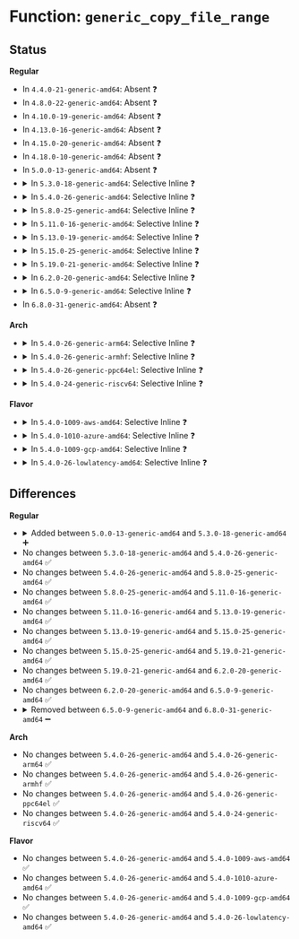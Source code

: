 # Function: <code>generic_copy_file_range</code>

## Status
<b>Regular</b>
<ul>
<li>
In <code>4.4.0-21-generic-amd64</code>: Absent ❓
</li>
<li>
In <code>4.8.0-22-generic-amd64</code>: Absent ❓
</li>
<li>
In <code>4.10.0-19-generic-amd64</code>: Absent ❓
</li>
<li>
In <code>4.13.0-16-generic-amd64</code>: Absent ❓
</li>
<li>
In <code>4.15.0-20-generic-amd64</code>: Absent ❓
</li>
<li>
In <code>4.18.0-10-generic-amd64</code>: Absent ❓
</li>
<li>
In <code>5.0.0-13-generic-amd64</code>: Absent ❓
</li>
<li>
<details>
<summary>In <code>5.3.0-18-generic-amd64</code>: Selective Inline ❓</summary>

```c
ssize_t generic_copy_file_range(struct file * file_in, loff_t pos_in, struct file * file_out, loff_t pos_out, size_t len, unsigned int flags)
```

```json
{
  "name": "generic_copy_file_range",
  "collision_type": "Unique Global",
  "inline_type": "Selective",
  "funcs": [
    {
      "addr": 18446744071581777530,
      "name": "generic_copy_file_range",
      "external": true,
      "loc": "fs/read_write.c:1615",
      "file": "fs/read_write.c",
      "inline": "not declared, inlined",
      "caller_inline": [
        "fs/read_write.c:vfs_copy_file_range"
      ],
      "caller_func": [
        "fs/fuse/file.c:fuse_copy_file_range"
      ]
    }
  ],
  "symbols": [
    {
      "addr": 18446744071581763552,
      "name": "generic_copy_file_range",
      "section": ".text",
      "bind": "STB_GLOBAL",
      "size": 55
    }
  ]
}
```
</details>
</li>
<li>
<details>
<summary>In <code>5.4.0-26-generic-amd64</code>: Selective Inline ❓</summary>

```c
ssize_t generic_copy_file_range(struct file * file_in, loff_t pos_in, struct file * file_out, loff_t pos_out, size_t len, unsigned int flags)
```

```json
{
  "name": "generic_copy_file_range",
  "collision_type": "Unique Global",
  "inline_type": "Selective",
  "funcs": [
    {
      "addr": 18446744071581849754,
      "name": "generic_copy_file_range",
      "external": true,
      "loc": "fs/read_write.c:1615",
      "file": "fs/read_write.c",
      "inline": "not declared, inlined",
      "caller_inline": [
        "fs/read_write.c:vfs_copy_file_range"
      ],
      "caller_func": [
        "fs/fuse/file.c:fuse_copy_file_range"
      ]
    }
  ],
  "symbols": [
    {
      "addr": 18446744071581835760,
      "name": "generic_copy_file_range",
      "section": ".text",
      "bind": "STB_GLOBAL",
      "size": 55
    }
  ]
}
```
</details>
</li>
<li>
<details>
<summary>In <code>5.8.0-25-generic-amd64</code>: Selective Inline ❓</summary>

```c
ssize_t generic_copy_file_range(struct file * file_in, loff_t pos_in, struct file * file_out, loff_t pos_out, size_t len, unsigned int flags)
```

```json
{
  "name": "generic_copy_file_range",
  "collision_type": "Unique Global",
  "inline_type": "Selective",
  "funcs": [
    {
      "addr": 18446744071582075002,
      "name": "generic_copy_file_range",
      "external": true,
      "loc": "fs/read_write.c:1699",
      "file": "fs/read_write.c",
      "inline": "not declared, inlined",
      "caller_inline": [
        "fs/read_write.c:vfs_copy_file_range"
      ],
      "caller_func": [
        "fs/fuse/file.c:fuse_copy_file_range"
      ]
    }
  ],
  "symbols": [
    {
      "addr": 18446744071582058976,
      "name": "generic_copy_file_range",
      "section": ".text",
      "bind": "STB_GLOBAL",
      "size": 55
    }
  ]
}
```
</details>
</li>
<li>
<details>
<summary>In <code>5.11.0-16-generic-amd64</code>: Selective Inline ❓</summary>

```c
ssize_t generic_copy_file_range(struct file * file_in, loff_t pos_in, struct file * file_out, loff_t pos_out, size_t len, unsigned int flags)
```

```json
{
  "name": "generic_copy_file_range",
  "collision_type": "Unique Global",
  "inline_type": "Selective",
  "funcs": [
    {
      "addr": 18446744071582124418,
      "name": "generic_copy_file_range",
      "external": true,
      "loc": "fs/read_write.c:1384",
      "file": "fs/read_write.c",
      "inline": "not declared, inlined",
      "caller_inline": [
        "fs/read_write.c:vfs_copy_file_range"
      ],
      "caller_func": [
        "fs/fuse/file.c:fuse_copy_file_range"
      ]
    }
  ],
  "symbols": [
    {
      "addr": 18446744071582108224,
      "name": "generic_copy_file_range",
      "section": ".text",
      "bind": "STB_GLOBAL",
      "size": 55
    }
  ]
}
```
</details>
</li>
<li>
<details>
<summary>In <code>5.13.0-19-generic-amd64</code>: Selective Inline ❓</summary>

```c
ssize_t generic_copy_file_range(struct file * file_in, loff_t pos_in, struct file * file_out, loff_t pos_out, size_t len, unsigned int flags)
```

```json
{
  "name": "generic_copy_file_range",
  "collision_type": "Unique Global",
  "inline_type": "Selective",
  "funcs": [
    {
      "addr": 18446744071582149139,
      "name": "generic_copy_file_range",
      "external": true,
      "loc": "fs/read_write.c:1389",
      "file": "fs/read_write.c",
      "inline": "not declared, inlined",
      "caller_inline": [
        "fs/read_write.c:vfs_copy_file_range"
      ],
      "caller_func": [
        "fs/fuse/file.c:fuse_copy_file_range"
      ]
    }
  ],
  "symbols": [
    {
      "addr": 18446744071582133168,
      "name": "generic_copy_file_range",
      "section": ".text",
      "bind": "STB_GLOBAL",
      "size": 51
    }
  ]
}
```
</details>
</li>
<li>
<details>
<summary>In <code>5.15.0-25-generic-amd64</code>: Selective Inline ❓</summary>

```c
ssize_t generic_copy_file_range(struct file * file_in, loff_t pos_in, struct file * file_out, loff_t pos_out, size_t len, unsigned int flags)
```

```json
{
  "name": "generic_copy_file_range",
  "collision_type": "Unique Global",
  "inline_type": "Selective",
  "funcs": [
    {
      "addr": 18446744071582465971,
      "name": "generic_copy_file_range",
      "external": true,
      "loc": "fs/read_write.c:1380",
      "file": "fs/read_write.c",
      "inline": "not declared, inlined",
      "caller_inline": [
        "fs/read_write.c:vfs_copy_file_range"
      ],
      "caller_func": [
        "fs/fuse/file.c:fuse_copy_file_range"
      ]
    }
  ],
  "symbols": [
    {
      "addr": 18446744071582449824,
      "name": "generic_copy_file_range",
      "section": ".text",
      "bind": "STB_GLOBAL",
      "size": 51
    }
  ]
}
```
</details>
</li>
<li>
<details>
<summary>In <code>5.19.0-21-generic-amd64</code>: Selective Inline ❓</summary>

```c
ssize_t generic_copy_file_range(struct file * file_in, loff_t pos_in, struct file * file_out, loff_t pos_out, size_t len, unsigned int flags)
```

```json
{
  "name": "generic_copy_file_range",
  "collision_type": "Unique Global",
  "inline_type": "Selective",
  "funcs": [
    {
      "addr": 18446744071582986350,
      "name": "generic_copy_file_range",
      "external": true,
      "loc": "fs/read_write.c:1394",
      "file": "fs/read_write.c",
      "inline": "not declared, inlined",
      "caller_inline": [
        "fs/read_write.c:vfs_copy_file_range"
      ],
      "caller_func": [
        "fs/fuse/file.c:fuse_copy_file_range"
      ]
    }
  ],
  "symbols": [
    {
      "addr": 18446744071582968672,
      "name": "generic_copy_file_range",
      "section": ".text",
      "bind": "STB_GLOBAL",
      "size": 69
    }
  ]
}
```
</details>
</li>
<li>
<details>
<summary>In <code>6.2.0-20-generic-amd64</code>: Selective Inline ❓</summary>

```c
ssize_t generic_copy_file_range(struct file * file_in, loff_t pos_in, struct file * file_out, loff_t pos_out, size_t len, unsigned int flags)
```

```json
{
  "name": "generic_copy_file_range",
  "collision_type": "Unique Global",
  "inline_type": "Selective",
  "funcs": [
    {
      "addr": 18446744071583546449,
      "name": "generic_copy_file_range",
      "external": true,
      "loc": "fs/read_write.c:1387",
      "file": "fs/read_write.c",
      "inline": "not declared, inlined",
      "caller_inline": [
        "fs/read_write.c:vfs_copy_file_range"
      ],
      "caller_func": [
        "fs/fuse/file.c:fuse_copy_file_range"
      ]
    }
  ],
  "symbols": [
    {
      "addr": 18446744071583528016,
      "name": "generic_copy_file_range",
      "section": ".text",
      "bind": "STB_GLOBAL",
      "size": 69
    }
  ]
}
```
</details>
</li>
<li>
<details>
<summary>In <code>6.5.0-9-generic-amd64</code>: Selective Inline ❓</summary>

```c
ssize_t generic_copy_file_range(struct file * file_in, loff_t pos_in, struct file * file_out, loff_t pos_out, size_t len, unsigned int flags)
```

```json
{
  "name": "generic_copy_file_range",
  "collision_type": "Unique Global",
  "inline_type": "Selective",
  "funcs": [
    {
      "addr": 18446744071583762420,
      "name": "generic_copy_file_range",
      "external": true,
      "loc": "fs/read_write.c:1386",
      "file": "fs/read_write.c",
      "inline": "not declared, inlined",
      "caller_inline": [
        "fs/read_write.c:vfs_copy_file_range"
      ],
      "caller_func": [
        "fs/fuse/file.c:fuse_copy_file_range"
      ]
    }
  ],
  "symbols": [
    {
      "addr": 18446744071583743440,
      "name": "generic_copy_file_range",
      "section": ".text",
      "bind": "STB_GLOBAL",
      "size": 69
    }
  ]
}
```
</details>
</li>
<li>
In <code>6.8.0-31-generic-amd64</code>: Absent ❓
</li>
</ul>
<b>Arch</b>
<ul>
<li>
<details>
<summary>In <code>5.4.0-26-generic-arm64</code>: Selective Inline ❓</summary>

```c
ssize_t generic_copy_file_range(struct file * file_in, loff_t pos_in, struct file * file_out, loff_t pos_out, size_t len, unsigned int flags)
```

```json
{
  "name": "generic_copy_file_range",
  "collision_type": "Unique Global",
  "inline_type": "Selective",
  "funcs": [
    {
      "addr": 18446603336493316000,
      "name": "generic_copy_file_range",
      "external": true,
      "loc": "fs/read_write.c:1615",
      "file": "fs/read_write.c",
      "inline": "not declared, inlined",
      "caller_inline": [
        "fs/read_write.c:vfs_copy_file_range"
      ],
      "caller_func": [
        "fs/fuse/file.c:fuse_copy_file_range"
      ]
    }
  ],
  "symbols": [
    {
      "addr": 18446603336493299368,
      "name": "generic_copy_file_range",
      "section": ".text",
      "bind": "STB_GLOBAL",
      "size": 92
    }
  ]
}
```
</details>
</li>
<li>
<details>
<summary>In <code>5.4.0-26-generic-armhf</code>: Selective Inline ❓</summary>

```c
ssize_t generic_copy_file_range(struct file * file_in, loff_t pos_in, struct file * file_out, loff_t pos_out, size_t len, unsigned int flags)
```

```json
{
  "name": "generic_copy_file_range",
  "collision_type": "Unique Global",
  "inline_type": "Selective",
  "funcs": [
    {
      "addr": 3226913844,
      "name": "generic_copy_file_range",
      "external": true,
      "loc": "fs/read_write.c:1615",
      "file": "fs/read_write.c",
      "inline": "not declared, inlined",
      "caller_inline": [
        "fs/read_write.c:vfs_copy_file_range"
      ],
      "caller_func": [
        "fs/fuse/file.c:fuse_copy_file_range"
      ]
    }
  ],
  "symbols": [
    {
      "addr": 3226902336,
      "name": "generic_copy_file_range",
      "section": ".text",
      "bind": "STB_GLOBAL",
      "size": 80
    }
  ]
}
```
</details>
</li>
<li>
<details>
<summary>In <code>5.4.0-26-generic-ppc64el</code>: Selective Inline ❓</summary>

```c
ssize_t generic_copy_file_range(struct file * file_in, loff_t pos_in, struct file * file_out, loff_t pos_out, size_t len, unsigned int flags)
```

```json
{
  "name": "generic_copy_file_range",
  "collision_type": "Unique Global",
  "inline_type": "Selective",
  "funcs": [
    {
      "addr": 13835058055286856504,
      "name": "generic_copy_file_range",
      "external": true,
      "loc": "fs/read_write.c:1615",
      "file": "fs/read_write.c",
      "inline": "not declared, inlined",
      "caller_inline": [
        "fs/read_write.c:vfs_copy_file_range"
      ],
      "caller_func": [
        "fs/fuse/file.c:fuse_copy_file_range"
      ]
    }
  ],
  "symbols": [
    {
      "addr": 13835058055286838608,
      "name": "generic_copy_file_range",
      "section": ".text",
      "bind": "STB_GLOBAL",
      "size": 88
    }
  ]
}
```
</details>
</li>
<li>
<details>
<summary>In <code>5.4.0-24-generic-riscv64</code>: Selective Inline ❓</summary>

```c
ssize_t generic_copy_file_range(struct file * file_in, loff_t pos_in, struct file * file_out, loff_t pos_out, size_t len, unsigned int flags)
```

```json
{
  "name": "generic_copy_file_range",
  "collision_type": "Unique Global",
  "inline_type": "Selective",
  "funcs": [
    {
      "addr": 18446743936273051888,
      "name": "generic_copy_file_range",
      "external": true,
      "loc": "fs/read_write.c:1615",
      "file": "fs/read_write.c",
      "inline": "not declared, inlined",
      "caller_inline": [
        "fs/read_write.c:vfs_copy_file_range"
      ],
      "caller_func": [
        "fs/fuse/file.c:fuse_copy_file_range"
      ]
    }
  ],
  "symbols": [
    {
      "addr": 18446743936273043814,
      "name": "generic_copy_file_range",
      "section": ".text",
      "bind": "STB_GLOBAL",
      "size": 88
    }
  ]
}
```
</details>
</li>
</ul>
<b>Flavor</b>
<ul>
<li>
<details>
<summary>In <code>5.4.0-1009-aws-amd64</code>: Selective Inline ❓</summary>

```c
ssize_t generic_copy_file_range(struct file * file_in, loff_t pos_in, struct file * file_out, loff_t pos_out, size_t len, unsigned int flags)
```

```json
{
  "name": "generic_copy_file_range",
  "collision_type": "Unique Global",
  "inline_type": "Selective",
  "funcs": [
    {
      "addr": 18446744071581818490,
      "name": "generic_copy_file_range",
      "external": true,
      "loc": "fs/read_write.c:1615",
      "file": "fs/read_write.c",
      "inline": "not declared, inlined",
      "caller_inline": [
        "fs/read_write.c:vfs_copy_file_range"
      ],
      "caller_func": [
        "fs/fuse/file.c:fuse_copy_file_range"
      ]
    }
  ],
  "symbols": [
    {
      "addr": 18446744071581804496,
      "name": "generic_copy_file_range",
      "section": ".text",
      "bind": "STB_GLOBAL",
      "size": 55
    }
  ]
}
```
</details>
</li>
<li>
<details>
<summary>In <code>5.4.0-1010-azure-amd64</code>: Selective Inline ❓</summary>

```c
ssize_t generic_copy_file_range(struct file * file_in, loff_t pos_in, struct file * file_out, loff_t pos_out, size_t len, unsigned int flags)
```

```json
{
  "name": "generic_copy_file_range",
  "collision_type": "Unique Global",
  "inline_type": "Selective",
  "funcs": [
    {
      "addr": 18446744071581756154,
      "name": "generic_copy_file_range",
      "external": true,
      "loc": "fs/read_write.c:1615",
      "file": "fs/read_write.c",
      "inline": "not declared, inlined",
      "caller_inline": [
        "fs/read_write.c:vfs_copy_file_range"
      ],
      "caller_func": [
        "fs/fuse/file.c:fuse_copy_file_range"
      ]
    }
  ],
  "symbols": [
    {
      "addr": 18446744071581742160,
      "name": "generic_copy_file_range",
      "section": ".text",
      "bind": "STB_GLOBAL",
      "size": 55
    }
  ]
}
```
</details>
</li>
<li>
<details>
<summary>In <code>5.4.0-1009-gcp-amd64</code>: Selective Inline ❓</summary>

```c
ssize_t generic_copy_file_range(struct file * file_in, loff_t pos_in, struct file * file_out, loff_t pos_out, size_t len, unsigned int flags)
```

```json
{
  "name": "generic_copy_file_range",
  "collision_type": "Unique Global",
  "inline_type": "Selective",
  "funcs": [
    {
      "addr": 18446744071581809802,
      "name": "generic_copy_file_range",
      "external": true,
      "loc": "fs/read_write.c:1615",
      "file": "fs/read_write.c",
      "inline": "not declared, inlined",
      "caller_inline": [
        "fs/read_write.c:vfs_copy_file_range"
      ],
      "caller_func": [
        "fs/fuse/file.c:fuse_copy_file_range"
      ]
    }
  ],
  "symbols": [
    {
      "addr": 18446744071581795808,
      "name": "generic_copy_file_range",
      "section": ".text",
      "bind": "STB_GLOBAL",
      "size": 55
    }
  ]
}
```
</details>
</li>
<li>
<details>
<summary>In <code>5.4.0-26-lowlatency-amd64</code>: Selective Inline ❓</summary>

```c
ssize_t generic_copy_file_range(struct file * file_in, loff_t pos_in, struct file * file_out, loff_t pos_out, size_t len, unsigned int flags)
```

```json
{
  "name": "generic_copy_file_range",
  "collision_type": "Unique Global",
  "inline_type": "Selective",
  "funcs": [
    {
      "addr": 18446744071581879018,
      "name": "generic_copy_file_range",
      "external": true,
      "loc": "fs/read_write.c:1615",
      "file": "fs/read_write.c",
      "inline": "not declared, inlined",
      "caller_inline": [
        "fs/read_write.c:vfs_copy_file_range"
      ],
      "caller_func": [
        "fs/fuse/file.c:fuse_copy_file_range"
      ]
    }
  ],
  "symbols": [
    {
      "addr": 18446744071581864976,
      "name": "generic_copy_file_range",
      "section": ".text",
      "bind": "STB_GLOBAL",
      "size": 55
    }
  ]
}
```
</details>
</li>
</ul>

## Differences
<b>Regular</b>
<ul>
<li>
<details>
<summary>Added between <code>5.0.0-13-generic-amd64</code> and <code>5.3.0-18-generic-amd64</code> ➕</summary>

```c
ssize_t generic_copy_file_range(struct file * file_in, loff_t pos_in, struct file * file_out, loff_t pos_out, size_t len, unsigned int flags)
```
</details>
</li>
<li>
No changes between <code>5.3.0-18-generic-amd64</code> and <code>5.4.0-26-generic-amd64</code> ✅
</li>
<li>
No changes between <code>5.4.0-26-generic-amd64</code> and <code>5.8.0-25-generic-amd64</code> ✅
</li>
<li>
No changes between <code>5.8.0-25-generic-amd64</code> and <code>5.11.0-16-generic-amd64</code> ✅
</li>
<li>
No changes between <code>5.11.0-16-generic-amd64</code> and <code>5.13.0-19-generic-amd64</code> ✅
</li>
<li>
No changes between <code>5.13.0-19-generic-amd64</code> and <code>5.15.0-25-generic-amd64</code> ✅
</li>
<li>
No changes between <code>5.15.0-25-generic-amd64</code> and <code>5.19.0-21-generic-amd64</code> ✅
</li>
<li>
No changes between <code>5.19.0-21-generic-amd64</code> and <code>6.2.0-20-generic-amd64</code> ✅
</li>
<li>
No changes between <code>6.2.0-20-generic-amd64</code> and <code>6.5.0-9-generic-amd64</code> ✅
</li>
<li>
<details>
<summary>Removed between <code>6.5.0-9-generic-amd64</code> and <code>6.8.0-31-generic-amd64</code> ➖</summary>

```c
ssize_t generic_copy_file_range(struct file * file_in, loff_t pos_in, struct file * file_out, loff_t pos_out, size_t len, unsigned int flags)
```
</details>
</li>
</ul>
<b>Arch</b>
<ul>
<li>
No changes between <code>5.4.0-26-generic-amd64</code> and <code>5.4.0-26-generic-arm64</code> ✅
</li>
<li>
No changes between <code>5.4.0-26-generic-amd64</code> and <code>5.4.0-26-generic-armhf</code> ✅
</li>
<li>
No changes between <code>5.4.0-26-generic-amd64</code> and <code>5.4.0-26-generic-ppc64el</code> ✅
</li>
<li>
No changes between <code>5.4.0-26-generic-amd64</code> and <code>5.4.0-24-generic-riscv64</code> ✅
</li>
</ul>
<b>Flavor</b>
<ul>
<li>
No changes between <code>5.4.0-26-generic-amd64</code> and <code>5.4.0-1009-aws-amd64</code> ✅
</li>
<li>
No changes between <code>5.4.0-26-generic-amd64</code> and <code>5.4.0-1010-azure-amd64</code> ✅
</li>
<li>
No changes between <code>5.4.0-26-generic-amd64</code> and <code>5.4.0-1009-gcp-amd64</code> ✅
</li>
<li>
No changes between <code>5.4.0-26-generic-amd64</code> and <code>5.4.0-26-lowlatency-amd64</code> ✅
</li>
</ul>
